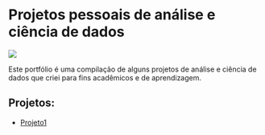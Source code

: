 # **Projetos pessoais de análise e ciência de dados**

![](https://i0.wp.com/www.cienciaedados.com/wp-content/uploads/2019/06/Por-Que-e-Como-Data-Science-e-Mais-do-Que-Apenas-Machine-Learning.jpg?fit=1040%2C520&ssl=1)

Este portfólio é uma compilação de alguns projetos de análise e ciência de dados que criei para fins acadêmicos e de aprendizagem.


## Projetos:

  - [Projeto1](README.md)
